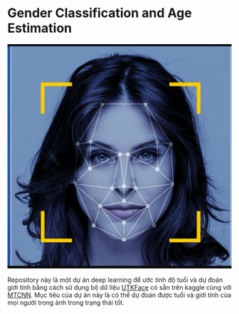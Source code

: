 # Gender Classification and Age Estimation 
![](Images/dataset-card.png)

Repository này là một dự án deep learning để ước tính độ tuổi và dự đoán giới tính bằng cách sử dụng bộ dữ liệu [UTKFace](https://www.kaggle.com/datasets/jangedoo/utkface-new?select=UTKFace) có sẵn trên kaggle cùng với [MTCNN](https://github.com/timesler/facenet-pytorch). Mục tiêu của dự án này là có thể dự đoán được tuổi và giới tính của mọi người trong ảnh trong trạng thái tốt.

# 